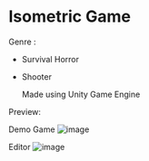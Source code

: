 # Isometric Game

Genre :
- Survival Horror
- Shooter

  Made using Unity Game Engine

Preview:

Demo Game
![image](https://github.com/NegaNe/WIP_Isometric_Game/assets/13601978/d917b3bf-e492-4b99-a3c2-414e03741c0f)

Editor
![image](https://github.com/NegaNe/WIP_Isometric_Game/assets/13601978/76b266ab-0b83-4016-b29e-09ff0fa10952)
